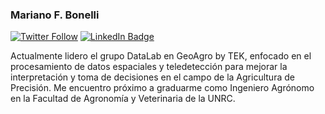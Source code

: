 ### Mariano F. Bonelli

[<img alt="Twitter Follow" src="https://img.shields.io/twitter/follow/marianobonelli?label=%40marianobonelli&style=social">](https://twitter.com/marianobonelli) [<img src="https://camo.githubusercontent.com/dd9207aae8b652b023f5cf40711ad4536a4f9b41ca5136648b6c7dda52421da2/68747470733a2f2f696d672e736869656c64732e696f2f62616467652f4d792d4c696e6b6564496e2d626c7565" alt="LinkedIn Badge" data-canonical-src="https://img.shields.io/badge/My-LinkedIn-blue" style="max-width: 100%;">](https://www.linkedin.com/in/mariano-francisco-bonelli/)

Actualmente lidero el grupo DataLab en GeoAgro by TEK, enfocado en el procesamiento de datos espaciales y teledetección para mejorar la interpretación y toma de decisiones en el campo de la Agricultura de Precisión. Me encuentro próximo a graduarme como Ingeniero Agrónomo en la Facultad de Agronomía y Veterinaria de la UNRC.

